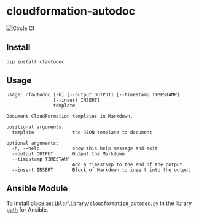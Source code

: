 # cloudformation-autodoc
[![Circle CI](https://circleci.com/gh/Linuturk/cloudformation-autodoc.svg?style=svg)](https://circleci.com/gh/Linuturk/cloudformation-autodoc)

## Install

`pip install cfautodoc`

## Usage

```
usage: cfautodoc [-h] [--output OUTPUT] [--timestamp TIMESTAMP]
                 [--insert INSERT]
                 template

Document CloudFormation templates in Markdown.

positional arguments:
  template              the JSON template to document

optional arguments:
  -h, --help            show this help message and exit
  --output OUTPUT       Output the Markdown
  --timestamp TIMESTAMP
                        Add a timestamp to the end of the output.
  --insert INSERT       Block of Markdown to insert into the output.
```

## Ansible Module

To install place `ansible/library/cloudformation_autodoc.py` in the [library path](http://docs.ansible.com/ansible/intro_configuration.html#library) for Ansible.
